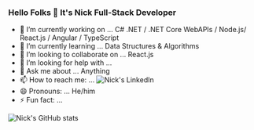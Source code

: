 ### Hello Folks 👋 It's Nick Full-Stack Developer 




- 🔭 I’m currently working on ... C# .NET / .NET Core WebAPIs / Node.js/ React.js / Angular / TypeScript 
- 🌱 I’m currently learning ... Data Structures & Algorithms
- 👯 I’m looking to collaborate on ... React.js
- 🤔 I’m looking for help with ... 
- 💬 Ask me about ... Anything
- 📫 How to reach me: ... ![Nick's LinkedIn](https://www.linkedin.com/in/nikunjkumar-patel-60b94a23/)
- 😄 Pronouns: ... He/him
- ⚡ Fun fact: ...

![Nick's GitHub stats](https://github-readme-stats.vercel.app/api?username=niksonnet&show_icons=true&theme=onedark)
